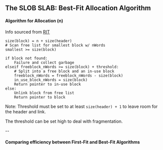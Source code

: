 ## The SLOB SLAB: Best-Fit Allocation Algorithm

#### Algorithm for Allocation (n)
Info sourced from [RIT](https://www.cs.rit.edu/~ark/lectures/gc/03_03_03.html)

```
size(block) = n + size(header)
# Scan free list for smallest block w/ nWords
smallest >= size(block) 

if block not found:
    Failure and collect garbage
elseif freeblock_nWords >= size(block) + threshold:
    # Split into a free block and an in-use block
    freeblock_nWords = freeblock_nWords - size(block)
    in_use_block_nWords = size(block)
    Return pointer to in-use block
else:
    Unlink block from free list
    Return pointer to block
```

Note: Threshold must be set to at least ``size(header) + 1`` to leave room for
the header and link.

The threshold can be set high to deal with fragmentation.

--

#### Comparing efficiency between First-Fit and Best-Fit Algorithms
